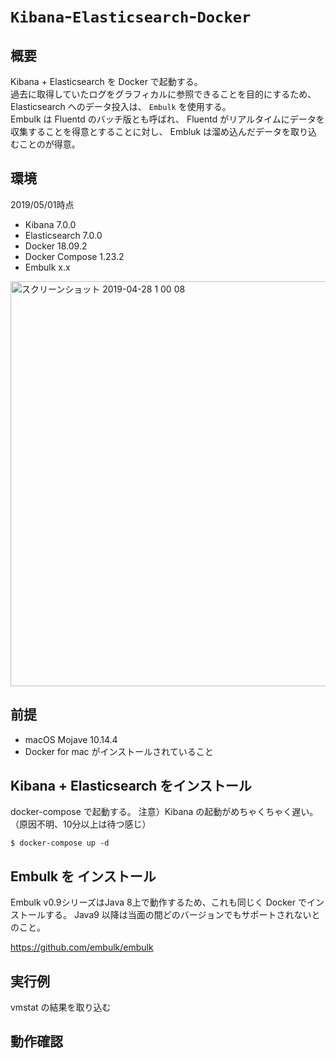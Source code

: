 # `Kibana`-`Elasticsearch`-`Docker`

## 概要

Kibana + Elasticsearch を Docker で起動する。  
過去に取得していたログをグラフィカルに参照できることを目的にするため、Elasticsearch へのデータ投入は、 `Embulk` を使用する。  
Embulk は Fluentd のバッチ版とも呼ばれ、 Fluentd がリアルタイムにデータを収集することを得意とすることに対し、 Embluk は溜め込んだデータを取り込むことのが得意。

## 環境 
2019/05/01時点
* Kibana 7.0.0
* Elasticsearch 7.0.0
* Docker 18.09.2
* Docker Compose 1.23.2  
* Embulk x.x

<img width="648" alt="スクリーンショット 2019-04-28 1 00 08" src="https://user-images.githubusercontent.com/8340629/56852071-5e7c9080-6951-11e9-98f9-17bd0333430e.png">

## 前提

* macOS Mojave 10.14.4 
* Docker for mac がインストールされていること


## Kibana + Elasticsearch をインストール
docker-compose で起動する。
注意）Kibana の起動がめちゃくちゃく遅い。（原因不明、10分以上は待つ感じ）

```
$ docker-compose up -d
```
## Embulk を インストール
Embulk v0.9シリーズはJava 8上で動作するため、これも同じく Docker でインストールする。
Java9 以降は当面の間どのバージョンでもサポートされないとのこと。

https://github.com/embulk/embulk


## 実行例
vmstat の結果を取り込む


## 動作確認
